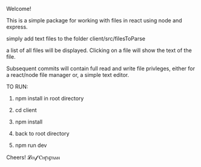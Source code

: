 Welcome!

This is a simple package for working with files in react using node and express.

simply add text files to the folder client/src/filesToParse

a list of all files will be displayed. Clicking on a file will show the text of the file. 

Subsequent commits will contain full read and write file privleges, either for a react/node file manager or, a simple text editor.

TO RUN: 

1) npm install in root directory

2) cd client

3) npm install

4) back to root directory

5) npm run dev

Cheers!
𝓛ⲉⲓ𝓯 Ⲥⲏꞅⲓ𝛓ⲧⲓⲁⲛ


